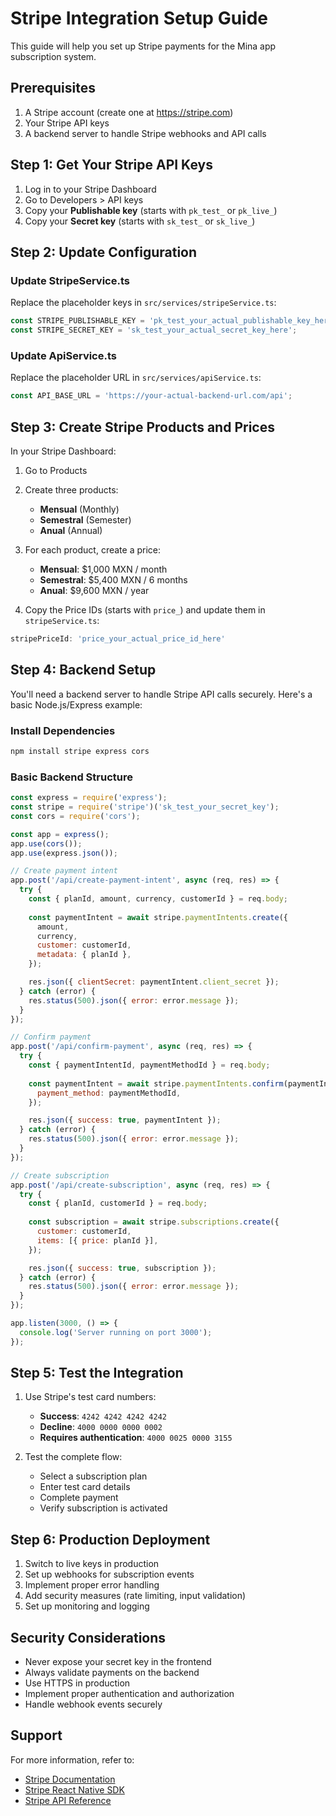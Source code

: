 # Stripe Integration Setup Guide

This guide will help you set up Stripe payments for the Mina app subscription system.

## Prerequisites

1. A Stripe account (create one at https://stripe.com)
2. Your Stripe API keys
3. A backend server to handle Stripe webhooks and API calls

## Step 1: Get Your Stripe API Keys

1. Log in to your Stripe Dashboard
2. Go to Developers > API keys
3. Copy your **Publishable key** (starts with `pk_test_` or `pk_live_`)
4. Copy your **Secret key** (starts with `sk_test_` or `sk_live_`)

## Step 2: Update Configuration

### Update StripeService.ts

Replace the placeholder keys in `src/services/stripeService.ts`:

```typescript
const STRIPE_PUBLISHABLE_KEY = 'pk_test_your_actual_publishable_key_here';
const STRIPE_SECRET_KEY = 'sk_test_your_actual_secret_key_here';
```

### Update ApiService.ts

Replace the placeholder URL in `src/services/apiService.ts`:

```typescript
const API_BASE_URL = 'https://your-actual-backend-url.com/api';
```

## Step 3: Create Stripe Products and Prices

In your Stripe Dashboard:

1. Go to Products
2. Create three products:
   - **Mensual** (Monthly)
   - **Semestral** (Semester)
   - **Anual** (Annual)

3. For each product, create a price:
   - **Mensual**: $1,000 MXN / month
   - **Semestral**: $5,400 MXN / 6 months
   - **Anual**: $9,600 MXN / year

4. Copy the Price IDs (starts with `price_`) and update them in `stripeService.ts`:

```typescript
stripePriceId: 'price_your_actual_price_id_here'
```

## Step 4: Backend Setup

You'll need a backend server to handle Stripe API calls securely. Here's a basic Node.js/Express example:

### Install Dependencies

```bash
npm install stripe express cors
```

### Basic Backend Structure

```javascript
const express = require('express');
const stripe = require('stripe')('sk_test_your_secret_key');
const cors = require('cors');

const app = express();
app.use(cors());
app.use(express.json());

// Create payment intent
app.post('/api/create-payment-intent', async (req, res) => {
  try {
    const { planId, amount, currency, customerId } = req.body;
    
    const paymentIntent = await stripe.paymentIntents.create({
      amount,
      currency,
      customer: customerId,
      metadata: { planId },
    });

    res.json({ clientSecret: paymentIntent.client_secret });
  } catch (error) {
    res.status(500).json({ error: error.message });
  }
});

// Confirm payment
app.post('/api/confirm-payment', async (req, res) => {
  try {
    const { paymentIntentId, paymentMethodId } = req.body;
    
    const paymentIntent = await stripe.paymentIntents.confirm(paymentIntentId, {
      payment_method: paymentMethodId,
    });

    res.json({ success: true, paymentIntent });
  } catch (error) {
    res.status(500).json({ error: error.message });
  }
});

// Create subscription
app.post('/api/create-subscription', async (req, res) => {
  try {
    const { planId, customerId } = req.body;
    
    const subscription = await stripe.subscriptions.create({
      customer: customerId,
      items: [{ price: planId }],
    });

    res.json({ success: true, subscription });
  } catch (error) {
    res.status(500).json({ error: error.message });
  }
});

app.listen(3000, () => {
  console.log('Server running on port 3000');
});
```

## Step 5: Test the Integration

1. Use Stripe's test card numbers:
   - **Success**: `4242 4242 4242 4242`
   - **Decline**: `4000 0000 0000 0002`
   - **Requires authentication**: `4000 0025 0000 3155`

2. Test the complete flow:
   - Select a subscription plan
   - Enter test card details
   - Complete payment
   - Verify subscription is activated

## Step 6: Production Deployment

1. Switch to live keys in production
2. Set up webhooks for subscription events
3. Implement proper error handling
4. Add security measures (rate limiting, input validation)
5. Set up monitoring and logging

## Security Considerations

- Never expose your secret key in the frontend
- Always validate payments on the backend
- Use HTTPS in production
- Implement proper authentication and authorization
- Handle webhook events securely

## Support

For more information, refer to:
- [Stripe Documentation](https://stripe.com/docs)
- [Stripe React Native SDK](https://stripe.com/docs/stripe-react-native)
- [Stripe API Reference](https://stripe.com/docs/api) 